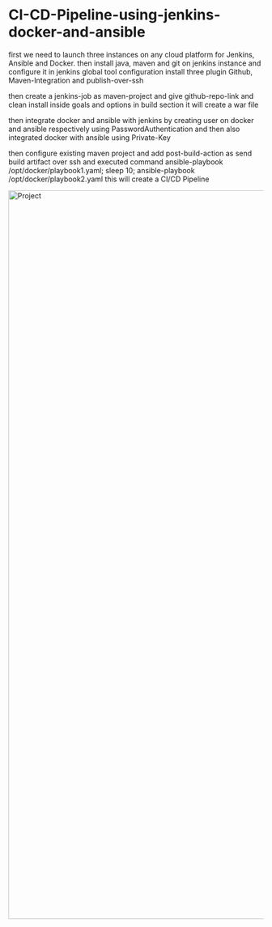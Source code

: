 # CI-CD-Pipeline-using-jenkins-docker-and-ansible

first we need to launch three instances on any cloud platform for Jenkins, Ansible and Docker.
then install java, maven and git on jenkins instance and configure it in jenkins global tool configuration
install three plugin Github, Maven-Integration and publish-over-ssh

then create a jenkins-job as maven-project and give github-repo-link and clean install inside goals and options in build section it will create a war file

then integrate docker and ansible with jenkins by creating user on docker and ansible respectively using PasswordAuthentication and then also integrated docker with ansible using Private-Key

then configure existing maven project and add post-build-action as send build artifact over ssh and executed command
ansible-playbook /opt/docker/playbook1.yaml;
sleep 10;
ansible-playbook /opt/docker/playbook2.yaml
this will create a CI/CD Pipeline 



<img width="1440" alt="Project" src="https://user-images.githubusercontent.com/95365748/191843800-fbdc9c9a-ba7e-49ba-af3d-8aa3d4278913.png">
